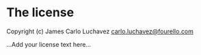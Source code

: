 # The license

Copyright (c) James Carlo Luchavez <carlo.luchavez@fourello.com>

...Add your license text here...